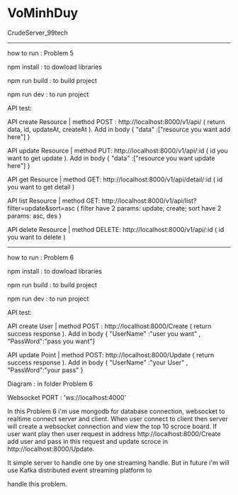 # VoMinhDuy
CrudeServer_99tech
_____________________________________________________________________________________________________

how to run : Problem 5

npm install : to dowload libraries

npm run build : to build project

npm run dev : to run project

API test:

API create Resource | method POST : http://localhost:8000/v1/api/ ( return data, id, updateAt, createAt ). Add in body { "data" :["resource you want add here"] }

API update Resource | method PUT: http://localhost:8000/v1/api/:id ( id you want to get update ). Add in body { "data" :["resource you want update here"] }

API get Resource | method GET: http://localhost:8000/v1/api/detail/:id ( id you want to get detail )

API list Resource | method GET: http://localhost:8000/v1/api/list?filter=update&sort=asc ( filter have 2 params: update, create; sort have 2 params: asc, des )

API delete Resource | method DELETE: http://localhost:8000/v1/api/:id ( id you want to delete )

_____________________________________________________________________________________________________

how to run : Problem 6

npm install : to dowload libraries

npm run build : to build project

npm run dev : to run project

API test:

API create User | method POST : http://localhost:8000/Create ( return success response ). Add in body { "UserName" :"user you want" , "PassWord":"pass you want"}

API update Point | method POST: http://localhost:8000/Update ( return success response ). Add in body { "UserName" :"your User" , "PassWord":"your pass" }

Diagram : in folder Problem 6

Websocket PORT : 'ws://localhost:4000'

In this Problem 6 i'm use mongodb for database connection, websocket to realtime connect server and client. When user connect to client then server will create a websocket connection and view the top 10 scroce board. If user want play then user request in address http://localhost:8000/Create add user and pass in this request and update scroce in http://localhost:8000/Update. 

It simple server to handle one by one streaming handle. But in future i'm will use Kafka distributed event streaming platform to 

handle this problem.

